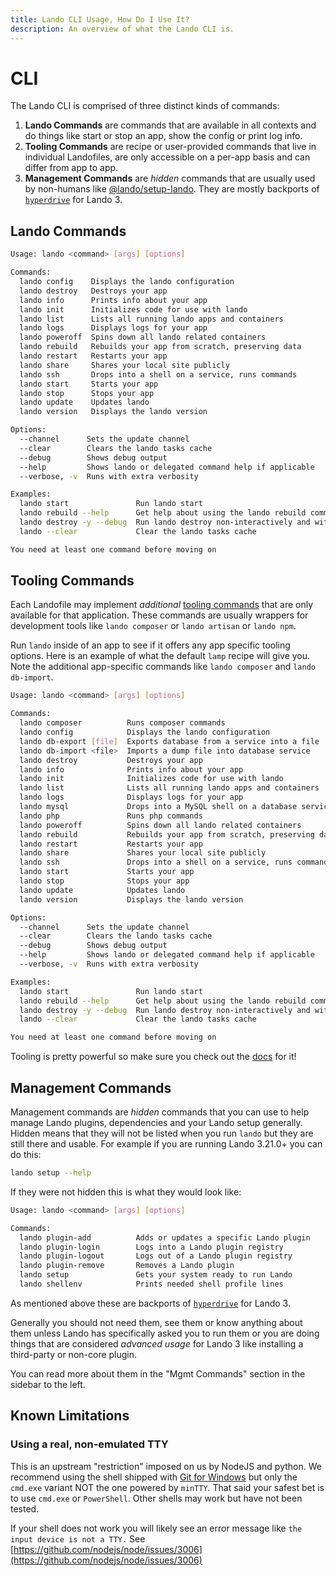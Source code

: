 ```yaml
---
title: Lando CLI Usage, How Do I Use It?
description: An overview of what the Lando CLI is.
---
```


# CLI

The Lando CLI is comprised of three distinct kinds of commands:

1. **Lando Commands** are commands that are available in all contexts and do things like start or stop an app, show the config or print log info.
2. **Tooling Commands** are recipe or user-provided commands that live in individual Landofiles, are only accessible on a per-app basis and can differ from app to app.
3. **Management Commands** are _hidden_ commands that are usually used by non-humans like [@lando/setup-lando](https://github.com/lando/setup-lando). They are mostly backports of [`hyperdrive`](https://github.com/lando/hyperdrive) for Lando 3.

## Lando Commands

```sh
Usage: lando <command> [args] [options]

Commands:
  lando config    Displays the lando configuration
  lando destroy   Destroys your app
  lando info      Prints info about your app
  lando init      Initializes code for use with lando
  lando list      Lists all running lando apps and containers
  lando logs      Displays logs for your app
  lando poweroff  Spins down all lando related containers
  lando rebuild   Rebuilds your app from scratch, preserving data
  lando restart   Restarts your app
  lando share     Shares your local site publicly
  lando ssh       Drops into a shell on a service, runs commands
  lando start     Starts your app
  lando stop      Stops your app
  lando update    Updates lando
  lando version   Displays the lando version

Options:
  --channel      Sets the update channel                                                  [array] [choices: "edge", "none", "stable"]
  --clear        Clears the lando tasks cache                                                                               [boolean]
  --debug        Shows debug output                                                                                         [boolean]
  --help         Shows lando or delegated command help if applicable                                                        [boolean]
  --verbose, -v  Runs with extra verbosity                                                                                    [count]

Examples:
  lando start               Run lando start
  lando rebuild --help      Get help about using the lando rebuild command
  lando destroy -y --debug  Run lando destroy non-interactively and with maximum verbosity
  lando --clear             Clear the lando tasks cache

You need at least one command before moving on
```

## Tooling Commands


Each Landofile may implement _additional_ [tooling commands](https://docs.lando.dev/core/v3/tooling.html) that are only available for that application. These commands are usually wrappers for development tools like `lando composer` or `lando artisan` or `lando npm`.

Run `lando` inside of an app to see if it offers any app specific tooling options. Here is an example of what the default `lamp` recipe will give you. Note the additional app-specific commands like `lando composer` and `lando db-import`.

```sh
Usage: lando <command> [args] [options]

Commands:
  lando composer          Runs composer commands
  lando config            Displays the lando configuration
  lando db-export [file]  Exports database from a service into a file
  lando db-import <file>  Imports a dump file into database service
  lando destroy           Destroys your app
  lando info              Prints info about your app
  lando init              Initializes code for use with lando
  lando list              Lists all running lando apps and containers
  lando logs              Displays logs for your app
  lando mysql             Drops into a MySQL shell on a database service
  lando php               Runs php commands
  lando poweroff          Spins down all lando related containers
  lando rebuild           Rebuilds your app from scratch, preserving data
  lando restart           Restarts your app
  lando share             Shares your local site publicly
  lando ssh               Drops into a shell on a service, runs commands
  lando start             Starts your app
  lando stop              Stops your app
  lando update            Updates lando
  lando version           Displays the lando version

Options:
  --channel      Sets the update channel                                                  [array] [choices: "edge", "none", "stable"]
  --clear        Clears the lando tasks cache                                                                               [boolean]
  --debug        Shows debug output                                                                                         [boolean]
  --help         Shows lando or delegated command help if applicable                                                        [boolean]
  --verbose, -v  Runs with extra verbosity                                                                                    [count]

Examples:
  lando start               Run lando start
  lando rebuild --help      Get help about using the lando rebuild command
  lando destroy -y --debug  Run lando destroy non-interactively and with maximum verbosity
  lando --clear             Clear the lando tasks cache

You need at least one command before moving on
```

Tooling is pretty powerful so make sure you check out the [docs](https://docs.lando.dev/core/v3/tooling.html) for it!

## Management Commands

Management commands are _hidden_ commands that you can use to help manage Lando plugins, dependencies and your Lando setup generally. Hidden means that they will not be listed when you run `lando` but they are still there and usable. For example if you are running Lando 3.21.0+ you can do this:

```sh
lando setup --help
```

If they were not hidden this is what they would look like:

```sh
Usage: lando <command> [args] [options]

Commands:
  lando plugin-add          Adds or updates a specific Lando plugin
  lando plugin-login        Logs into a Lando plugin registry
  lando plugin-logout       Logs out of a Lando plugin registry
  lando plugin-remove       Removes a Lando plugin
  lando setup               Gets your system ready to run Lando
  lando shellenv            Prints needed shell profile lines
```


As mentioned above these are backports of [`hyperdrive`](https://github.com/lando/hyperdrive) for Lando 3.

Generally you should not need them, see them or know anything about them unless Lando has specifically asked you to run them or you are doing things that are considered _advanced usage_ for Lando 3 like installing a third-party or non-core plugin.

You can read more about them in the "Mgmt Commands" section in the sidebar to the left.

## Known Limitations

### Using a real, non-emulated TTY

This is an upstream "restriction" imposed on us by NodeJS and python. We recommend using the shell shipped with [Git for Windows](https://gitforwindows.org/) but only the `cmd.exe` variant NOT the one powered by `minTTY`. That said your safest bet is to use `cmd.exe` or `PowerShell`. Other shells may work but have not been tested.

If your shell does not work you will likely see an error message like `the input device is not a TTY.`
See [https://github.com/nodejs/node/issues/3006](https://github.com/nodejs/node/issues/3006)


